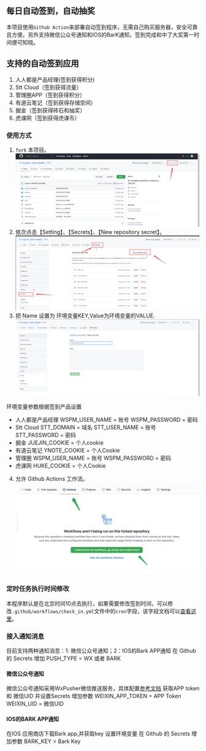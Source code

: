 ## 每日自动签到，自动抽奖
本项目使用`Github Action`来部署自动签到程序，无需自己购买服务器，安全可靠且方便。另外支持微信公众号通知和IOS的BarK通知，签到完成和中了大奖第一时间便可知晓。

## 支持的自动签到应用
1. 人人都是产品经理(签到获得积分)
2. Stt Cloud（签到获得流量）
3. 管理圈APP（签到获得积分）
4. 有道云笔记（签到获得存储空间）
5. 掘金（签到获得砖石和抽奖）
6. 虎课网（签到获得虎课币）

### 使用方式
1. `fork` 本项目。
![Fork项目](./statics/imgs/fork.png)
2. 依次点击【Setting】、【Secrets】、【New repository secret】。
![New repository secret](./statics/imgs/secrets.png)
3. 把 Name 设置为 环境变量KEY,Value为环境变量的VALUE.
![action-secrets](./statics/imgs/action-secrets.png)

环境变量参数根据签到产品设置
 - 人人都是产品经理
    WSPM_USER_NAME = 账号
    WSPM_PASSWORD = 密码
 - Stt Cloud
    STT_DOMAIN = 域名
    STT_USER_NAME = 账号
    STT_PASSWORD = 密码
 - 掘金
    JUEJIN_COOKIE = 个人cookie
 - 有道云笔记
    YNOTE_COOKIE = 个人Cookie
 - 管理圈
    WSPM_USER_NAME = 账号
    WSPM_PASSWORD = 密码
 - 虎课网
    HUKE_COOKIE = 个人Cookie
4. 允许 Github Actions 工作流。
![enable](./statics/imgs/enable.png)
### 定时任务执行时间修改
本程序默认是在北京时间10点去执行，如果需要修改签到时间，可以修改`.github/workflows/check_in.yml`文件中的`cron`字段，该字段文档可以[查看这里](https://docs.github.com/en/actions/reference/events-that-trigger-workflows)。

### 接入通知消息
目前支持两种通知消息：1: 微信公众号通知；2：IOS的Bark APP通知
在 Github 的 Secrets 增加
PUSH_TYPE = WX 或者 BARK
#### 微信公众号通知
微信公众号通知采用WxPusher微信推送服务，具体配置[参考文档](https://wxpusher.zjiecode.com/docs/#/)
获取APP token 和 微信UID 并设置Secrets 增加参数
WEIXIN_APP_TOKEN = APP Token
WEIXIN_UID = 微信UID
#### IOS的BARK APP通知
在IOS 应用商店下载Bark app,并获取key 设置环境变量
在 Github 的 Secrets 增加参数
BARK_KEY = Bark Key